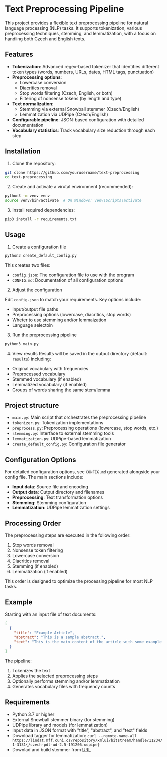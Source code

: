 # Text Preprocessing Pipeline
This project provides a flexible text preprocessing pipeline for natural language processing (NLP) tasks. It supports tokenization, various preprocessing techniques, stemming, and lemmatization, with a focus on handling both Czech and English texts.

## Features
- **Tokenization**: Advanced regex-based tokenizer that identifies different token types (words, numbers, URLs, dates, HTML tags, punctuation)
- **Preprocessing options**:
  - Lowercase conversion
  - Diacritics removal
  - Stop words filtering (Czech, English, or both)
  - Filtering of nonsense tokens (by length and type)
- **Text normalization**:
  - Stemming via external Snowball stemmer (Czech/English)
  - Lemmatization via UDPipe (Czech/English)
- **Configurable pipeline**: JSON-based configuration with detailed documentation
- **Vocabulary statistics**: Track vocabulary size reduction through each step

## Installation
1. Clone the repository:
```bash
git clone https://github.com/yourusername/text-preprocessing
cd text-preprocessing
```
2. Create and activate a virutal environment (recommended):
```bash
python3 -m venv venv
source venv/bin/activate  # On Windows: venv\Scripts\activate
```
3. Install required dependencies:
```bash
pip3 install -r requirements.txt
```

## Usage 

1. Create a configuration file
```bash
python3 create_default_config.py
```
This creates two files:
- `config.json`: The configuration file to use with the program
- `CONFIG.md`: Documentation of all configuration options
2. Adjust the configuration

Edit `config.json` to match your requirements. Key options include:
- Input/output file paths
- Preprocessing options (lowercase, diacritics, stop words)
- Wheter to use stemming and/or lemmaization
- Language selectoin
3. Run the preprocessing pipeline
```bash
python3 main.py
```
4. View results
Results will be saved in the output directory (default: `results`) including:
- Original vocabulary with frequencies
- Preprocessed vocabulary
- Stemmed vocabulary (if enabled)
- Lemmatized vocabulary (if enabled)
- Groups of words sharing the same stem/lemma

## Project structure

- `main.py`: Main script that orchestrates the preprocessing pipeline
- `tokenizer.py`: Tokenization implementations
- `preprocess.py`: Preprocessing operations (lowercase, stop words, etc.)
- `stemming.py`: Interface to external stemming tools
- `lemmatization.py`: UDPipe-based lemmatization
- `create_default_config.py`: Configuration file generator

## Configuration Options

For detailed configuration options, see `CONFIG.md` generated alongside your config file. The main sections include:
- **Input data**: Source file and encoding
- **Output data**: Output directory and filenames
- **Preprocessing**: Text transformation options
- **Stemming**: Stemming configuration
- **Lemmatization**: UDPipe lemmatization settings

## Processing Order

The preprocessing steps are executed in the following order:
1. Stop words removal
2. Nonsense token filtering
3. Lowercase conversion
4. Diacritics removal
5. Stemming (if enabled)
6. Lemmatization (if enabled)

This order is designed to optimize the processing pipeline for most NLP tasks.

## Example

Starting with an input file of text documents:
```json
[
  {
    "title": "Example Article",
    "abstract": "This is a sample abstract.",
    "text": "This is the main content of the article with some example text."
  }
]
```

The pipeline:
1. Tokenizes the text
2. Applies the selected preprocessing steps
3. Optionally performs stemming and/or lemmatization
4. Generates vocabulary files with frequency counts

## Requirements

- Python 3.7 or higher
- External Snowball stemmer binary (for stemming)
- UDPipe library and models (for lemmatization)
- Input data in JSON format with "title", "abstract", and "text" fields
- Download tagger for lemmatization: `curl --remote-name-all https://lindat.mff.cuni.cz/repository/xmlui/bitstream/handle/11234/1-3131{/czech-pdt-ud-2.5-191206.udpipe}`
- Downlad and build stemmer from [URL](https://www.fit.vut.cz/research/product/133/.cs)
